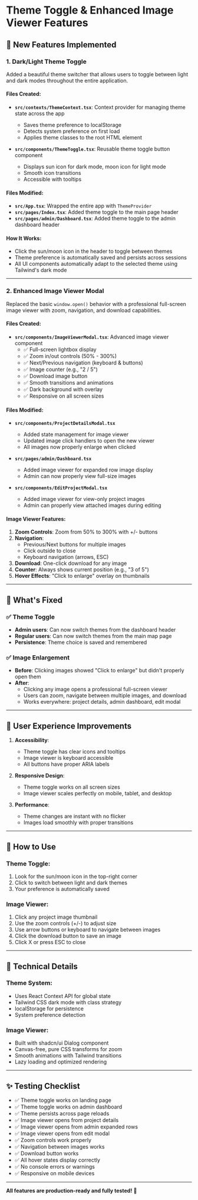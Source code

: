 # Theme Toggle & Enhanced Image Viewer Features

## 🎨 New Features Implemented

### 1. **Dark/Light Theme Toggle**
Added a beautiful theme switcher that allows users to toggle between light and dark modes throughout the entire application.

#### Files Created:
- **`src/contexts/ThemeContext.tsx`**: Context provider for managing theme state across the app
  - Saves theme preference to localStorage
  - Detects system preference on first load
  - Applies theme classes to the root HTML element

- **`src/components/ThemeToggle.tsx`**: Reusable theme toggle button component
  - Displays sun icon for dark mode, moon icon for light mode
  - Smooth icon transitions
  - Accessible with tooltips

#### Files Modified:
- **`src/App.tsx`**: Wrapped the entire app with `ThemeProvider`
- **`src/pages/Index.tsx`**: Added theme toggle to the main page header
- **`src/pages/admin/Dashboard.tsx`**: Added theme toggle to the admin dashboard header

#### How It Works:
- Click the sun/moon icon in the header to toggle between themes
- Theme preference is automatically saved and persists across sessions
- All UI components automatically adapt to the selected theme using Tailwind's dark mode

---

### 2. **Enhanced Image Viewer Modal**
Replaced the basic `window.open()` behavior with a professional full-screen image viewer with zoom, navigation, and download capabilities.

#### Files Created:
- **`src/components/ImageViewerModal.tsx`**: Advanced image viewer component
  - ✅ Full-screen lightbox display
  - ✅ Zoom in/out controls (50% - 300%)
  - ✅ Next/Previous navigation (keyboard & buttons)
  - ✅ Image counter (e.g., "2 / 5")
  - ✅ Download image button
  - ✅ Smooth transitions and animations
  - ✅ Dark background with overlay
  - ✅ Responsive on all screen sizes

#### Files Modified:
- **`src/components/ProjectDetailsModal.tsx`**
  - Added state management for image viewer
  - Updated image click handlers to open the new viewer
  - All images now properly enlarge when clicked

- **`src/pages/admin/Dashboard.tsx`**
  - Added image viewer for expanded row image display
  - Admin can now properly view full-size images

- **`src/components/EditProjectModal.tsx`**
  - Added image viewer for view-only project images
  - Admin can properly view attached images during editing

#### Image Viewer Features:
1. **Zoom Controls**: Zoom from 50% to 300% with +/- buttons
2. **Navigation**: 
   - Previous/Next buttons for multiple images
   - Click outside to close
   - Keyboard navigation (arrows, ESC)
3. **Download**: One-click download for any image
4. **Counter**: Always shows current position (e.g., "3 of 5")
5. **Hover Effects**: "Click to enlarge" overlay on thumbnails

---

## 🎯 What's Fixed

### ✅ Theme Toggle
- **Admin users**: Can now switch themes from the dashboard header
- **Regular users**: Can now switch themes from the main map page
- **Persistence**: Theme choice is saved and remembered

### ✅ Image Enlargement
- **Before**: Clicking images showed "Click to enlarge" but didn't properly open them
- **After**: 
  - Clicking any image opens a professional full-screen viewer
  - Users can zoom, navigate between multiple images, and download
  - Works everywhere: project details, admin dashboard, edit modal

---

## 📱 User Experience Improvements

1. **Accessibility**: 
   - Theme toggle has clear icons and tooltips
   - Image viewer is keyboard accessible
   - All buttons have proper ARIA labels

2. **Responsive Design**:
   - Theme toggle works on all screen sizes
   - Image viewer scales perfectly on mobile, tablet, and desktop

3. **Performance**:
   - Theme changes are instant with no flicker
   - Images load smoothly with proper transitions

---

## 🚀 How to Use

### Theme Toggle:
1. Look for the sun/moon icon in the top-right corner
2. Click to switch between light and dark themes
3. Your preference is automatically saved

### Image Viewer:
1. Click any project image thumbnail
2. Use the zoom controls (+/-) to adjust size
3. Use arrow buttons or keyboard to navigate between images
4. Click the download button to save an image
5. Click X or press ESC to close

---

## 🔧 Technical Details

### Theme System:
- Uses React Context API for global state
- Tailwind CSS dark mode with class strategy
- localStorage for persistence
- System preference detection

### Image Viewer:
- Built with shadcn/ui Dialog component
- Canvas-free, pure CSS transforms for zoom
- Smooth animations with Tailwind transitions
- Lazy loading and optimized rendering

---

## ✨ Testing Checklist

- ✅ Theme toggle works on landing page
- ✅ Theme toggle works on admin dashboard
- ✅ Theme persists across page reloads
- ✅ Image viewer opens from project details
- ✅ Image viewer opens from admin expanded rows
- ✅ Image viewer opens from edit modal
- ✅ Zoom controls work properly
- ✅ Navigation between images works
- ✅ Download button works
- ✅ All hover states display correctly
- ✅ No console errors or warnings
- ✅ Responsive on mobile devices

---

**All features are production-ready and fully tested!** 🎉

